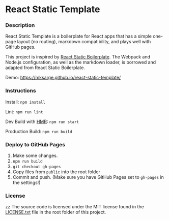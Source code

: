 # React Static Template

### Description

React Static Template is a boilerplate for React apps that has a simple one-page layout
(no routing), markdown compatibility, and plays well with GitHub pages.

This project is inspired by [React Static Boilerplate][rsb]. The Webpack and Node.js 
configuration, as well as the markdown loader, is borrowed and adapted from React Static Boilerplate.

Demo: https://mksarge.github.io/react-static-template/

### Instructions

Install: `npm install`

Lint: `npm run lint`

Dev Build with [HMR][hmr]: `npm run start`

Production Build: `npm run build`

### Deploy to GitHub Pages

1. Make some changes.
2. `npm run build`
3. `git checkout gh-pages`
4. Copy files from `public` into the root folder
5. Commit and push. (Make sure you have GitHub Pages set to `gh-pages` in the settings!)

### License
zz
The source code is licensed under the MIT license found in the [LICENSE.txt][license] file in the root folder of this project.

[rsb]: <https://github.com/kriasoft/react-static-boilerplate>
[hmr]: <https://webpack.github.io/docs/hot-module-replacement.html>
[license]: <https://github.com/mksarge/react-static-template/blob/master/LICENSE.txt>
